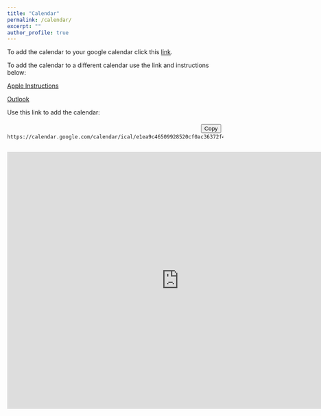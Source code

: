 ```yaml
---
title: "Calendar"
permalink: /calendar/
excerpt: ""
author_profile: true
---
```

<script>

function copyCode(button) {
  const codeBlock = button.previousElementSibling.querySelector('code');
  const codeToCopy = codeBlock.innerText;

  navigator.clipboard.writeText(codeToCopy)
    .then(() => {
      button.textContent = "Copied!";
      setTimeout(() => {
        button.textContent = "Copy";
      }, 1500); // Revert button text after 1.5 seconds
    })
    .catch(err => {
      console.error("Failed to copy code: ", err);
      alert("Failed to copy code.");
    });
}

</script>

<style>
    .code-container {
  position: relative;

    }

.copy-button {
  position: absolute;
  top: 5px;
  right: 5px;
  /* Other styling for the button */
}

</style>

<p>To add the calendar to your google calendar click this <a href="https://calendar.google.com/calendar/embed?src=e1ea9c46509928520cf0ac36372f4cfc39b2f3a66983463c1cea1d65930d33c1%40group.calendar.google.com&amp;ctz=America%2FChicago">link</a>.</p>



<p>To add the calendar to a different calendar use the link and instructions below:</p>



<a class="wp-block-button__link wp-element-button" href="https://support.apple.com/en-us/102301">Apple Instructions</a>



<a href = "https://support.microsoft.com/en-us/office/import-or-subscribe-to-a-calendar-in-outlook-com-or-outlook-on-the-web-cff1429c-5af6-41ec-a5b4-74f2c278e98c">Outlook</a>




Use this link to add the calendar:

<div class="code-container">
  <pre><code>
    https://calendar.google.com/calendar/ical/e1ea9c46509928520cf0ac36372f4cfc39b2f3a66983463c1cea1d65930d33c1%40group.calendar.google.com/public/basic.ics
  </code></pre>
  <button class="copy-button" onclick="copyCode(this)">Copy</button>
</div>







<iframe src="https://calendar.google.com/calendar/embed?height=600&wkst=1&ctz=America%2FChicago&showPrint=0&showTitle=0&mode=AGENDA&showNav=0&showDate=0&showTabs=0&showCalendars=0&src=ZTFlYTljNDY1MDk5Mjg1MjBjZjBhYzM2MzcyZjRjZmMzOWIyZjNhNjY5ODM0NjNjMWNlYTFkNjU5MzBkMzNjMUBncm91cC5jYWxlbmRhci5nb29nbGUuY29t&color=%23f4511e" style="border-width:0" width="800" height="600" frameborder="0" scrolling="no"></iframe>